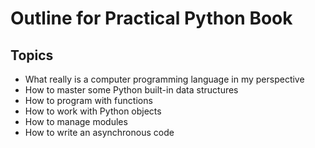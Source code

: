 # Outline for Practical Python Book

## Topics

* What really is a computer programming language in my perspective
* How to master some Python built-in data structures
* How to program with functions
* How to work with Python objects
* How to manage modules
* How to write an asynchronous code
